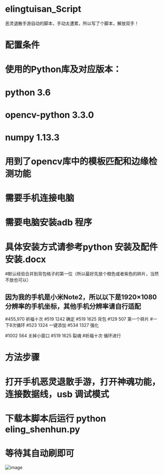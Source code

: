 # elingtuisan_Script
恶灵退散手游自动的脚本，手动太遭累，所以写了个脚本，解放双手！

# 配置条件
# 使用的Python库及对应版本：
# python 3.6
# opencv-python 3.3.0
# numpy 1.13.3
# 用到了opencv库中的模板匹配和边缘检测功能

# 需要手机连接电脑
# 需要电脑安装adb 程序
# 具体安装方式请参考python 安装及配件安装.docx

#默认经验合并到背包格子的第一位（所以最好先放个橙色或者紫色的碎片，当然不放也可以）
## 因为我的手机是小米Note2，所以以下是1920×1080 分辨率的手机坐标，其他手机分辨率请自行适配
#455,970 祈福十次
#519 1242 确定
#519 1625 背包
#129 507 第一个碎片
#一下8次循环
#523 1324 一键添加
#534 1327 强化

#1002 564 关掉小窗口
#519 1625 裂魂 
#祈福十次 循环进行

# 方法步骤
# 打开手机恶灵退散手游，打开神魂功能，连接数据线，usb 调试模式
# 下载本脚本后运行 python eling_shenhun.py
# 等待其自动刷即可
![image](https://github.com/zwxscience/elingtuisan_shenhunSCript/blob/master/example.png)

